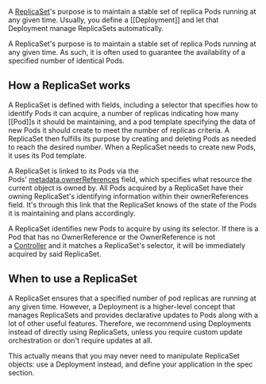 A [ReplicaSet](https://kubernetes.io/docs/concepts/workloads/controllers/replicaset/)'s purpose is to maintain a stable set of replica Pods running at any given time. Usually, you define a [[Deployment]] and let that Deployment manage ReplicaSets automatically.

A ReplicaSet's purpose is to maintain a stable set of replica Pods running at any given time. As such, it is often used to guarantee the availability of a specified number of identical Pods.

## How a ReplicaSet works[](https://kubernetes.io/docs/concepts/workloads/controllers/replicaset/#how-a-replicaset-works)

A ReplicaSet is defined with fields, including a selector that specifies how to identify Pods it can acquire, a number of replicas indicating how many [[Pod]]s it should be maintaining, and a pod template specifying the data of new Pods it should create to meet the number of replicas criteria. A ReplicaSet then fulfills its purpose by creating and deleting Pods as needed to reach the desired number. When a ReplicaSet needs to create new Pods, it uses its Pod template.

A ReplicaSet is linked to its Pods via the Pods' [metadata.ownerReferences](https://kubernetes.io/docs/concepts/architecture/garbage-collection/#owners-dependents) field, which specifies what resource the current object is owned by. All Pods acquired by a ReplicaSet have their owning ReplicaSet's identifying information within their ownerReferences field. It's through this link that the ReplicaSet knows of the state of the Pods it is maintaining and plans accordingly.

A ReplicaSet identifies new Pods to acquire by using its selector. If there is a Pod that has no OwnerReference or the OwnerReference is not a [Controller](https://kubernetes.io/docs/concepts/architecture/controller/) and it matches a ReplicaSet's selector, it will be immediately acquired by said ReplicaSet.

## When to use a ReplicaSet[](https://kubernetes.io/docs/concepts/workloads/controllers/replicaset/#when-to-use-a-replicaset)

A ReplicaSet ensures that a specified number of pod replicas are running at any given time. However, a Deployment is a higher-level concept that manages ReplicaSets and provides declarative updates to Pods along with a lot of other useful features. Therefore, we recommend using Deployments instead of directly using ReplicaSets, unless you require custom update orchestration or don't require updates at all.

This actually means that you may never need to manipulate ReplicaSet objects: use a Deployment instead, and define your application in the spec section.